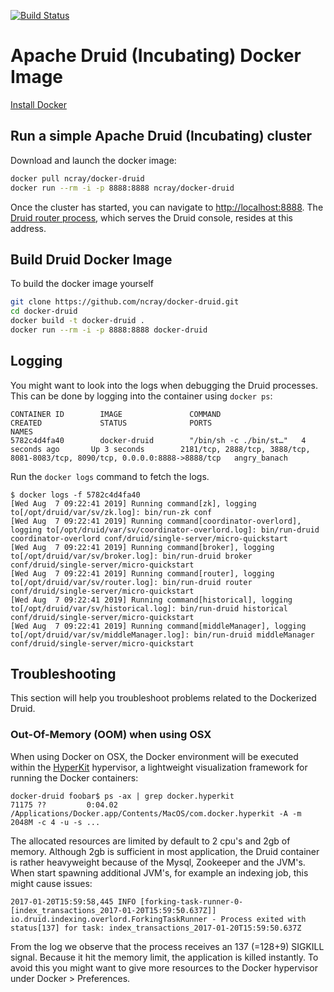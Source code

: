 [![Build Status](https://travis-ci.org/Fokko/docker-druid.svg?branch=master)](https://travis-ci.org/Fokko/docker-druid)

# Apache Druid (Incubating) Docker Image

[Install Docker](https://docs.docker.com/install/)

## Run a simple Apache Druid (Incubating) cluster

Download and launch the docker image:
```sh
docker pull ncray/docker-druid
docker run --rm -i -p 8888:8888 ncray/docker-druid
```

Once the cluster has started, you can navigate to [http://localhost:8888](http://localhost:8888). The [Druid router process](../development/router.html), which serves the Druid console, resides at this address.

## Build Druid Docker Image

To build the docker image yourself

```sh
git clone https://github.com/ncray/docker-druid.git
cd docker-druid
docker build -t docker-druid .
docker run --rm -i -p 8888:8888 docker-druid
```

## Logging

You might want to look into the logs when debugging the Druid processes. This can be done by logging into the container using `docker ps`:
```
CONTAINER ID        IMAGE               COMMAND                  CREATED             STATUS              PORTS                                                                           NAMES
5782c4d4fa40        docker-druid        "/bin/sh -c ./bin/st…"   4 seconds ago       Up 3 seconds        2181/tcp, 2888/tcp, 3888/tcp, 8081-8083/tcp, 8090/tcp, 0.0.0.0:8888->8888/tcp   angry_banach
```

Run the `docker logs` command to fetch the logs.

```
$ docker logs -f 5782c4d4fa40
[Wed Aug  7 09:22:41 2019] Running command[zk], logging to[/opt/druid/var/sv/zk.log]: bin/run-zk conf
[Wed Aug  7 09:22:41 2019] Running command[coordinator-overlord], logging to[/opt/druid/var/sv/coordinator-overlord.log]: bin/run-druid coordinator-overlord conf/druid/single-server/micro-quickstart
[Wed Aug  7 09:22:41 2019] Running command[broker], logging to[/opt/druid/var/sv/broker.log]: bin/run-druid broker conf/druid/single-server/micro-quickstart
[Wed Aug  7 09:22:41 2019] Running command[router], logging to[/opt/druid/var/sv/router.log]: bin/run-druid router conf/druid/single-server/micro-quickstart
[Wed Aug  7 09:22:41 2019] Running command[historical], logging to[/opt/druid/var/sv/historical.log]: bin/run-druid historical conf/druid/single-server/micro-quickstart
[Wed Aug  7 09:22:41 2019] Running command[middleManager], logging to[/opt/druid/var/sv/middleManager.log]: bin/run-druid middleManager conf/druid/single-server/micro-quickstart
```

## Troubleshooting

This section will help you troubleshoot problems related to the Dockerized Druid.

### Out-Of-Memory (OOM) when using OSX

When using Docker on OSX, the Docker environment will be executed within the [HyperKit](https://github.com/docker/hyperkit) hypervisor, a lightweight visualization framework for running the Docker containers:
```
docker-druid foobar$ ps -ax | grep docker.hyperkit
71175 ??         0:04.02 /Applications/Docker.app/Contents/MacOS/com.docker.hyperkit -A -m 2048M -c 4 -u -s ...
```

The allocated resources are limited by default to 2 cpu's and 2gb of memory. Although 2gb is sufficient in most application, the Druid container is rather heavyweight because of the Mysql, Zookeeper and the JVM's. When start spawning additional JVM's, for example an indexing job, this might cause issues:
```
2017-01-20T15:59:58,445 INFO [forking-task-runner-0-[index_transactions_2017-01-20T15:59:50.637Z]] io.druid.indexing.overlord.ForkingTaskRunner - Process exited with status[137] for task: index_transactions_2017-01-20T15:59:50.637Z
```
From the log we observe that the process receives an 137 (=128+9) SIGKILL signal. Because it hit the memory limit, the application is killed instantly. To avoid this you might want to give more resources to the Docker hypervisor under Docker > Preferences.
